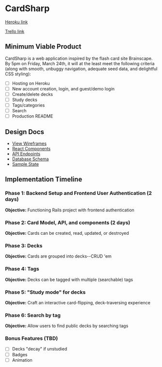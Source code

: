 # CardSharp

[Heroku link](https://card-sharp.herokuapp.com/)

[Trello link](https://trello.com/b/KjRtCQsy/cardsharp)

## Minimum Viable Product

CardSharp is a web application inspired by the flash card site Brainscape. By 5pm
on Friday, March 24th, it will at the least meet the following criteria (along with
smooth, unbuggy navigation, adequate seed data, and delightful CSS styling):

- [ ] Hosting on Heroku
- [ ] New account creation, login, and guest/demo login
- [ ] Create/delete decks
- [ ] Study decks
- [ ] Tags/categories
- [ ] Search
- [ ] Production README

## Design Docs
* [View Wireframes](docs/wireframes)
* [React Components](docs/component-hierarchy.md)
* [API Endpoints](docs/api-endpoints.md)
* [Database Schema](docs/schema.md)
* [Sample State](docs/sample-state.md)

## Implementation Timeline

### Phase 1: Backend Setup and Frontend User Authentication (2 days)

**Objective:** Functioning Rails project with frontend authentication

### Phase 2: Card Model, API, and components (2 days)

**Objective:** Cards can be created, read, updated, or destroyed

### Phase 3: Decks

**Objective:** Cards are grouped into decks--CRUD 'em

### Phase 4: Tags

**Objective:** Decks can be tagged with multiple (searchable) tags

### Phase 5: "Study mode" for decks

**Objective:** Craft an interactive card-flipping, deck-traversing experience

### Phase 6: Search by tag

**Objective:** Allow users to find public decks by searching tags

### Bonus Features (TBD)
- [ ] Decks "decay" if unstudied
- [ ] Badges
- [ ] Animation
